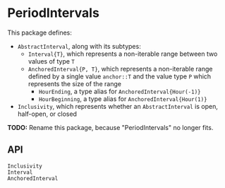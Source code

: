 # PeriodIntervals

This package defines:
* `AbstractInterval`, along with its subtypes:
  * `Interval{T}`, which represents a non-iterable range between two values of type `T`
  * `AnchoredInterval{P, T}`, which represents a non-iterable range defined by a single
    value `anchor::T` and the value type `P` which represents the size of the range
    * `HourEnding`, a type alias for `AnchoredInterval{Hour(-1)}`
    * `HourBeginning`, a type alias for `AnchoredInterval{Hour(1)}`
* `Inclusivity`, which represents whether an `AbstractInterval` is open, half-open, or
  closed

**TODO:** Rename this package, because "PeriodIntervals" no longer fits.

## API

```@docs
Inclusivity
Interval
AnchoredInterval
```
